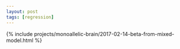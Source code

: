 ```yaml
---
layout: post
tags: [regression]
---
```


{% include projects/monoallelic-brain/2017-02-14-beta-from-mixed-model.html %}
